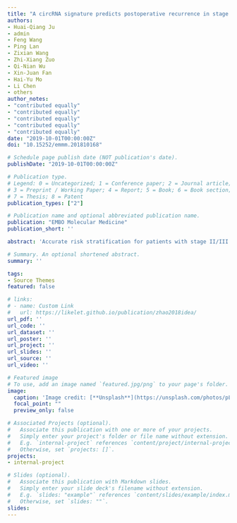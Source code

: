 ```yaml
---
title: "A circRNA signature predicts postoperative recurrence in stage II/III colon cancer"
authors:
- Huai-Qiang Ju
- admin
- Feng Wang
- Ping Lan
- Zixian Wang
- Zhi-Xiang Zuo
- Qi-Nian Wu
- Xin-Juan Fan
- Hai-Yu Mo
- Li Chen
- others
author_notes:
- "contributed equally"
- "contributed equally"
- "contributed equally"
- "contributed equally"
- "contributed equally"
date: "2019-10-01T00:00:00Z"
doi: "10.15252/emmm.201810168"

# Schedule page publish date (NOT publication's date).
publishDate: "2019-10-01T00:00:00Z"

# Publication type.
# Legend: 0 = Uncategorized; 1 = Conference paper; 2 = Journal article;
# 3 = Preprint / Working Paper; 4 = Report; 5 = Book; 6 = Book section;
# 7 = Thesis; 8 = Patent
publication_types: ["2"]

# Publication name and optional abbreviated publication name.
publication: "EMBO Molecular Medicine"
publication_short: ''

abstract: 'Accurate risk stratification for patients with stage II/III colon cancer is pivotal for postoperative treatment decisions. Here, we aimed to identify and validate a circRNA-based signature that could improve postoperative prognostic stratification for these patients. In current retrospective analysis, we included 667 patients with R0 resected stage II/III colon cancer. Using RNA-seq analysis of 20 paired frozen tissues collected postoperation, we profiled differential circRNA expression between patients with and without recurrence, followed by quantitative validation. With clinical information, we generated a four-circRNA-based cirScore to classify patients into high-risk and low-risk groups in the training cohort. The patients with high cirScores in the training cohort had a shorter disease-free survival (DFS) and overall survival (OS) than patients with low cirScores. The prognostic capacity of the classifier was validated in the internal and external cohorts. Loss-of-function assays indicated that the selected circRNAs played functional roles in colon cancer progression. Overall, our four-circRNA-based classifier is a reliable prognostic tool for postoperative disease recurrence in patients with stage II/III colon cancer.'

# Summary. An optional shortened abstract.
summary: ''

tags:
- Source Themes
featured: false

# links:
# - name: Custom Link
#   url: https://likelet.github.io/publication/zhao2018idea/
url_pdf: ''
url_code: ''
url_dataset: ''
url_poster: ''
url_project: ''
url_slides: ''
url_source: ''
url_video: ''

# Featured image
# To use, add an image named `featured.jpg/png` to your page's folder. 
image:
  caption: 'Image credit: [**Unsplash**](https://unsplash.com/photos/pLCdAaMFLTE)'
  focal_point: ""
  preview_only: false

# Associated Projects (optional).
#   Associate this publication with one or more of your projects.
#   Simply enter your project's folder or file name without extension.
#   E.g. `internal-project` references `content/project/internal-project/index.md`.
#   Otherwise, set `projects: []`.
projects:
- internal-project

# Slides (optional).
#   Associate this publication with Markdown slides.
#   Simply enter your slide deck's filename without extension.
#   E.g. `slides: "example"` references `content/slides/example/index.md`.
#   Otherwise, set `slides: ""`.
slides:
---
```


